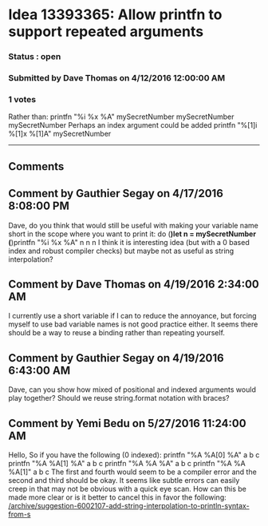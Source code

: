 # Idea 13393365: Allow printfn to support repeated arguments #

### Status : open

### Submitted by Dave Thomas on 4/12/2016 12:00:00 AM

### 1 votes

Rather than:
printfn "%i %x %A" mySecretNumber mySecretNumber mySecretNumber
Perhaps an index argument could be added
printfn "%[1]i %[1]x %[1]A" mySecretNumber


------------------------
## Comments


## Comment by Gauthier Segay on 4/17/2016 8:08:00 PM
Dave, do you think that would still be useful with making your variable name short in the scope where you want to print it:
do
(**)let n = mySecretNumber
(**)printfn "%i %x %A" n n n
I think it is interesting idea (but with a 0 based index and robust compiler checks) but maybe not as useful as string interpolation?


## Comment by Dave Thomas on 4/19/2016 2:34:00 AM
I currently use a short variable if I can to reduce the annoyance, but forcing myself to use bad variable names is not good practice either. It seems there should be a way to reuse a binding rather than repeating yourself.


## Comment by Gauthier Segay on 4/19/2016 6:43:00 AM
Dave, can you show how mixed of positional and indexed arguments would play together?
Should we reuse string.format notation with braces?


## Comment by Yemi Bedu on 5/27/2016 11:24:00 AM
Hello,
So if you have the following (0 indexed):
printfn "%A %A[0] %A" a b c
printfn "%A %A[1] %A" a b c
printfn "%A %A %A" a b c
printfn "%A %A %A[1]" a b c
The first and fourth would seem to be a compiler error and the second and third should be okay. It seems like subtle errors can easily creep in that may not be obvious with a quick eye scan. How can this be made more clear or is it better to cancel this in favor the following:
[/archive/suggestion-6002107-add-string-interpolation-to-println-syntax-from-s](/archive/suggestion-6002107-add-string-interpolation-to-println-syntax-from-s.md)


